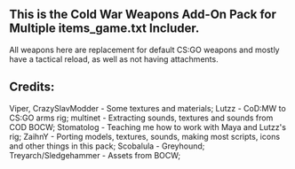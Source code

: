 ## This is the Cold War Weapons Add-On Pack for Multiple items_game.txt Includer.
All weapons here are replacement for default CS:GO weapons and mostly have a tactical reload, as well as not having attachments.
## Credits:
Viper, CrazySlavModder - Some textures and materials;
Lutzz - CoD:MW to CS:GO arms rig;
multinet - Extracting sounds, textures and sounds from COD BOCW;
Stomatolog - Teaching me how to work with Maya and Lutzz's rig;
ZaihnY - Porting models, textures, sounds, making most scripts, icons and other things in this pack;
Scobalula - Greyhound;
Treyarch/Sledgehammer - Assets from BOCW;
